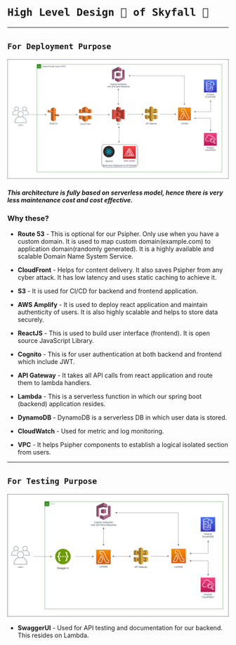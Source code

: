 # `High Level Design 📌 of Skyfall 🔐`
***
## `For Deployment Purpose`
![Skyfall_Complete](HighLevelDesign.png)

##### This architecture is fully based on serverless model, hence there is very less maintenance cost and cost effective.

### Why these?
- **Route 53** - This is optional for our Psipher. Only use when you have a custom domain. It is used to map custom domain(example.com) to application domain(randomly generated). It is a highly available and scalable Domain Name System Service.

- **CloudFront** - Helps for content delivery. It also saves Psipher from any cyber attack. It has low latency and uses static caching to achieve it.
- **S3** - It is used for CI/CD for backend and frontend application.
- **AWS Amplify** - It is used to deploy react application and maintain authenticity of users. It is also highly scalable and helps to store data securely.
- **ReactJS** - This is used to build user interface (frontend). It is open source JavaScript Library.
- **Cognito** - This is for user authentication at both backend and frontend which include JWT.
- **API Gateway** - It takes all API calls from react application and route them to lambda handlers.
- **Lambda** - This is a serverless function in which our spring boot (backend) application resides.
- **DynamoDB** - DynamoDB is a serverless DB in which user data is stored.
- **CloudWatch** - Used for metric and log monitoring.
- **VPC** - It helps Psipher components to establish a logical isolated section from users.

***

## `For Testing Purpose`
![Skyfall_Swagger](SkyfallSwagger.png)

- **SwaggerUI** - Used for API testing and documentation for our backend. This resides on Lambda.
